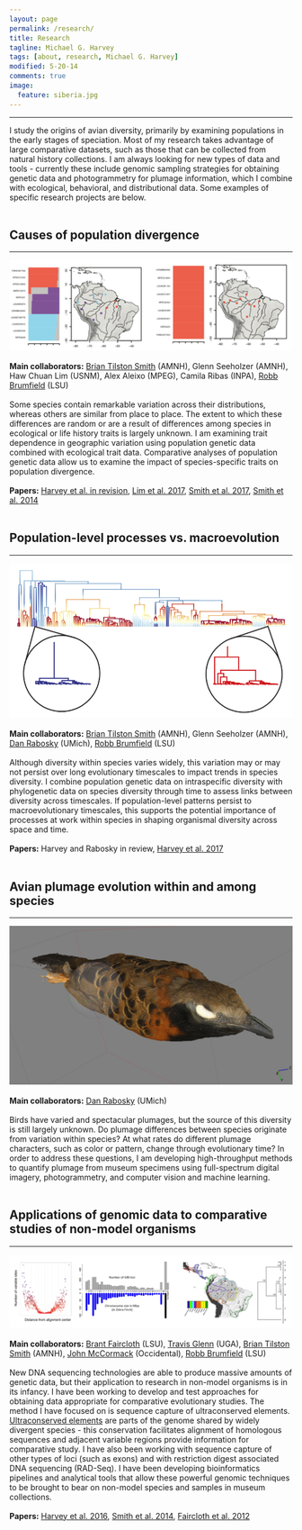 ```yaml
---
layout: page
permalink: /research/
title: Research
tagline: Michael G. Harvey
tags: [about, research, Michael G. Harvey]
modified: 5-20-14
comments: true
image:
  feature: siberia.jpg
---
```


***

I study the origins of avian diversity, primarily by examining populations in the early stages of speciation. Most of my research takes advantage of large comparative datasets, such as those that can be collected from natural history collections. I am always looking for new types of data and tools - currently these include genomic sampling strategies for obtaining genetic data and photogrammetry for plumage information, which I combine with ecological, behavioral, and distributional data. Some examples of specific research projects are below. 
<br><br>

## Causes of population divergence
***

![structure!](/images/structure.png)
<br><br>
**Main collaborators:** <a href="https://briantilstonsmith.wordpress.com/" target="_blank">Brian Tilston Smith</a> (AMNH), Glenn Seeholzer (AMNH), Haw Chuan Lim (USNM), Alex Aleixo (MPEG), Camila Ribas (INPA), <a href="https://sites01.lsu.edu/faculty/brumfieldlab/" target="_blank">Robb Brumfield</a> (LSU)
<br><br>
Some species contain remarkable variation across their distributions, whereas others are similar from place to place. The extent to which these differences are random or are a result of differences among species in ecological or life history traits is largely unknown. I am examining trait dependence in geographic variation using population genetic data combined with ecological trait data. Comparative analyses of population genetic data allow us to examine the impact of species-specific traits on population divergence.
<br><br>
**Papers:** <a href="http://dx.doi.org/10.1101/085126" target="_blank">Harvey et al. in revision</a>, <a href="http://mgharvey.github.io/docs/Limetal2017.pdf" target="_blank">Lim et al. 2017</a>, <a href="http://journals.plos.org/plosbiology/article?id=10.1371/journal.pbio.2001073" target="_blank">Smith et al. 2017</a>, <a href="http://mgharvey.github.io/docs/Smithetal2014b.pdf" target="_blank">Smith et al. 2014</a>
<br><br>

## Population-level processes vs. macroevolution
***

![bamm!](/images/bamm.png)
<br><br>
**Main collaborators:** <a href="https://briantilstonsmith.wordpress.com/" target="_blank">Brian Tilston Smith</a> (AMNH), Glenn Seeholzer (AMNH), <a href="http://www.raboskylab.org/" target="_blank">Dan Rabosky</a> (UMich), <a href="https://sites01.lsu.edu/faculty/brumfieldlab/" target="_blank">Robb Brumfield</a> (LSU)
<br><br>
Although diversity within species varies widely, this variation may or may not persist over long evolutionary timescales to impact trends in species diversity. I combine population genetic data on intraspecific diversity with phylogenetic data on species diversity through time to assess links between diversity across timescales. If population-level patterns persist to macroevolutionary timescales, this supports the potential importance of processes at work within species in shaping organismal diversity across space and time. 
<br><br>
**Papers:** Harvey and Rabosky in review, <a href="http://mgharvey.github.io/docs/Harveyetal2017.pdf" target="_blank">Harvey et al. 2017</a>
<br><br>

## Avian plumage evolution within and among species
***

![plumage!](/images/photoscan.png)
<br><br>
**Main collaborators:** <a href="http://www.raboskylab.org/" target="_blank">Dan Rabosky</a> (UMich)
<br><br>
Birds have varied and spectacular plumages, but the source of this diversity is still largely unknown. Do plumage differences between species originate from variation within species? At what rates do different plumage characters, such as color or pattern, change through evolutionary time? In order to address these questions, I am developing high-throughput methods to quantify plumage from museum specimens using full-spectrum digital imagery, photogrammetry, and computer vision and machine learning. 
<br><br>

## Applications of genomic data to comparative studies of non-model organisms
***

![genomics!](/images/genomics.png)
<br><br>
**Main collaborators:** <a href="http://faircloth-lab.org/" target="_blank">Brant Faircloth</a> (LSU), <a href="http://baddna.org/Welcome.html" target="_blank">Travis Glenn</a> (UGA), <a href="https://briantilstonsmith.wordpress.com/" target="_blank">Brian Tilston Smith</a> (AMNH), <a href="https://sites.oxy.edu/mccormack/" target="_blank">John McCormack</a> (Occidental), <a href="https://sites01.lsu.edu/faculty/brumfieldlab/" target="_blank">Robb Brumfield</a> (LSU)
<br><br>
New DNA sequencing technologies are able to produce massive amounts of genetic data, but their application to research in non-model organisms is in its infancy. I have been working to develop and test approaches for obtaining data appropriate for comparative evolutionary studies. The method I have focused on is sequence capture of ultraconserved elements. <a href="http://www.ultraconserved.org" target="_blank">Ultraconserved elements</a> are parts of the genome shared by widely divergent species - this conservation facilitates alignment of homologous sequences and adjacent variable regions provide information for comparative study. I have also been working with sequence capture of other types of loci (such as exons) and with restriction digest associated DNA sequencing (RAD-Seq). I have been developing bioinformatics pipelines and analytical tools that allow these powerful genomic techniques to be brought to bear on non-model species and samples in museum collections.
<br><br>
**Papers:** <a href="http://mgharvey.github.io/docs/Harveyetal2016.pdf" target="_blank">Harvey et al. 2016</a>, <a href="http://mgharvey.github.io/docs/Smithetal2014.pdf" target="_blank">Smith et al. 2014</a>, <a href="http://mgharvey.github.io/docs/Fairclothetal2012.pdf" target="_blank">Faircloth et al. 2012</a>

